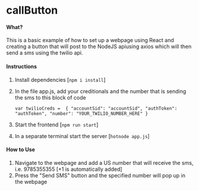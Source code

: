 # callButton
#### What? 
This is a basic example of how to set up a webpage using React and creating a button that will post to the NodeJS apiusing axios which will then send a sms using the twilio api. 

#### Instructions
1) Install dependencies [`npm i install`]
2) In the file app.js, add your creditionals and the number that is sending the sms to this block of code

	`var twilioCreds = 
{
		"accountSid": "accountSid",
	"authToken": "authToken",
	"number": "YOUR_TWILIO_NUMBER_HERE"
}`

2) Start the frontend [`npm run start`]
3) In a separate terminal start the server [`hotnode app.js`]

#### How to Use
1) Navigate to the webpage and add a US number that will receive the sms, i.e. 9785355355 [+1 is automatically added]
2) Press the "Send SMS" button and the specified number will pop up in the webpage
